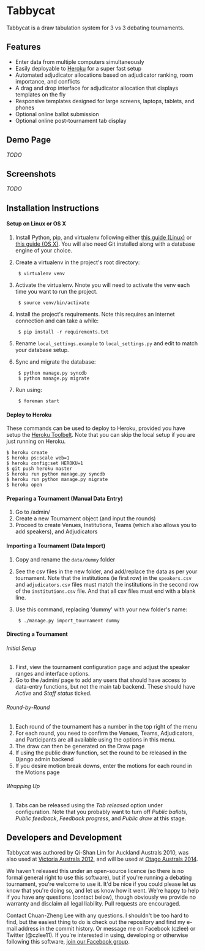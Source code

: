 # Tabbycat

Tabbycat is a draw tabulation system for 3 vs 3 debating tournaments.

## Features

- Enter data from multiple computers simultaneously
- Easily deployable to [Heroku](https://www.heroku.com) for a super fast setup
- Automated adjudicator allocations based on adjudicator ranking, room importance, and conflicts
- A drag and drop interface for adjudicator allocation that displays templates on the fly
- Responsive templates designed for large screens, laptops, tablets, and phones
- Optional online ballot submission
- Optional online post-tournament tab display

## Demo Page

*TODO*

## Screenshots

*TODO*

## Installation Instructions

#### Setup on Linux or OS X

1. Install Python, pip, and virtualenv following either [this guide (Linux)](http://docs.python-guide.org/en/latest/starting/install/linux/) or [this guide (OS X)](http://docs.python-guide.org/en/latest/starting/install/osx/). You will also need Git installed along with a database engine of your choice.

2. Create a virtualenv in the project's root directory:

        $ virtualenv venv

3. Activate the virtualenv. Nnote you will need to activate the venv each time you want to run the project.

        $ source venv/bin/activate

3. Install the project's requirements. Note this requires an internet connection and can take a while:

        $ pip install -r requirements.txt

4. Rename ```local_settings.example``` to ```local_settings.py```
   and edit to match your database setup.

5. Sync and migrate the database:

        $ python manage.py syncdb
        $ python manage.py migrate

6. Run using:

        $ foreman start

#### Deploy to Heroku

These commands can be used to deploy to Heroku, provided you have setup the [Heroku Toolbelt](https://devcenter.heroku.com/articles/getting-started-with-python#local-workstation-setup). Note that you can skip the local setup if you are just running on Heroku.

    $ heroku create
    $ heroku ps:scale web=1
    $ heroku config:set HEROKU=1
    $ git push heroku master
    $ heroku run python manage.py syncdb
    $ heroku run python manage.py migrate
    $ heroku open

#### Preparing a Tournament (Manual Data Entry)

1. Go to <your url>/admin/
2. Create a new Tournament object (and input the rounds)
3. Proceed to create Venues, Institutions, Teams (which also allows you to add speakers), and Adjudicators

#### Importing a Tournament (Data Import)

1. Copy and rename the ```data/dummy``` folder
2. See the csv files in the new folder, and add/replace the data as per your tournament. Note that the institutions (ie first row) in the ```speakers.csv``` and ```adjudicators.csv``` files must match the institutions in the second row of the ```institutions.csv``` file. And that all csv files must end with a blank line.
3. Use this command, replacing 'dummy' with your new folder's name:

        $ ./manage.py import_tournament dummy

#### Directing a Tournament

###### Initial Setup

1. First, view the tournament configuration page and adjust the speaker ranges and interface options.
2. Go to the /admin/ page to add any users that should have access to data-entry functions, but not the main tab backend. These should have *Active* and *Staff status* ticked.

###### Round-by-Round

1. Each round of the tournament has a number in the top right of the menu
2. For each round, you need to confirm the Venues, Teams, Adjudicators, and Participants are all available using the options in this menu.
3. The draw can then be generated on the Draw page
4. If using the public draw function, set the round to be released in the Django admin backend
5. If you desire motion break downs, enter the motions for each round in the Motions page

###### Wrapping Up

1. Tabs can be released using the *Tab released* option under configuration. Note that you probably want to turn off *Public ballots*, *Public feedback*, *Feedback progress*, and *Public draw* at this stage.

## Developers and Development

Tabbycat was authored by Qi-Shan Lim for Auckland Australs 2010, was also used at [Victoria Australs 2012](http://australs2012.com), and will be used at [Otago Australs 2014](http://australs2014.com).

We haven't released this under an open-source licence (so there is no formal general right to use this software), but if you're running a debating tournament, you're welcome to use it. It'd be nice if you could please let us know that you're doing so, and let us know how it went. We're happy to help if you have any questions (contact below), though obviously we provide no warranty and disclaim all legal liability. Pull requests are encouraged.

Contact Chuan-Zheng Lee with any questions. I shouldn't be too hard to find, but the easiest thing to do is check out the repository and find my e-mail address in the commit history. Or message me on Facebook (czlee) or Twitter (@czlee11). If you're interested in using, developing or otherwise following this software,
[join our Facebook group](https://www.facebook.com/groups/tabbycat.debate/).





